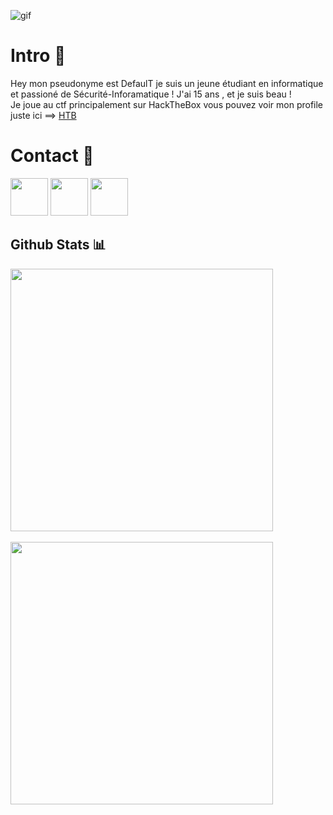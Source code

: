 ![gif](https://media.giphy.com/media/74lI7NCng7Z9JVTlme/giphy.gif)
# Intro 🚪

Hey mon pseudonyme est DefaulT je suis un jeune étudiant en informatique et passioné de Sécurité-Inforamatique ! J'ai 15 ans , et je suis beau !<br>
Je joue au ctf principalement sur HackTheBox vous pouvez voir mon profile juste ici ==> [HTB](https://app.hackthebox.eu/profile/430640)
# Contact 📝
<a href="https://app.hackthebox.eu/profile/430640"><img src="https://i.imgur.com/pEpAyy6.png" width="60"></a> 
<a href="https://twitter.com/0xDef4ulT"><img src="https://i.imgur.com/EV47iOJ.png" width="60"></a>
<a href="https://discord.gg/sYbA8KqQfn"><img src="https://i.imgur.com/VH3Bzrx.png" width="60"><a>
## Github Stats 📊

<a href="https://github.com/xlt-xau-xef-x0d">
  <img align="center" src="https://github-readme-stats.vercel.app/api?username=xlt-xau-xef-x0d&show_icons=true&theme=gotham&?count_private=true&include_all_commits=true" width="420">
  <br>
  <br>
  <img src="https://github-readme-stats.vercel.app/api/top-langs/?username=xlt-xau-xef-x0d&layout=compact&theme=gotham" width="420">
</a>
